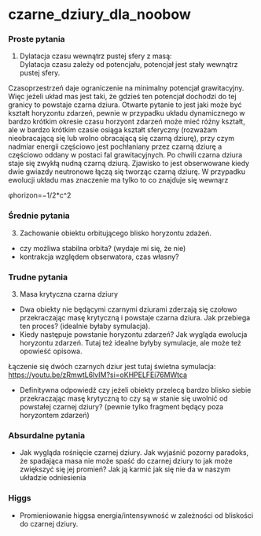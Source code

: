 # czarne_dziury_dla_noobow

### Proste pytania

1. Dylatacja czasu wewnątrz pustej sfery z masą:  
Dylatacja czasu zależy od potencjału, potencjał jest stały wewnątrz pustej sfery.

Czasoprzestrzeń daje ograniczenie na minimalny potencjał grawitacyjny. Więc jeżeli układ mas jest taki, że gdzieś ten potencjał dochodzi do tej granicy to powstaje czarna dziura. Otwarte pytanie to jest jaki może być kształt horyzontu zdarzeń, pewnie w przypadku układu dynamicznego w bardzo krótkim okresie czasu horzyont zdarzeń może mieć różny kształt, ale w bardzo krótkim czasie osiąga kształt sferyczny (rozważam nieobracającą się lub wolno obracającą się czarną dziurę), przy czym nadmiar energii częściowo jest pochłaniany przez czarną dziurę a częściowo oddany w postaci fal grawitacyjnych. Po chwili czarna dziura staje się zwykłą nudną czarną dziurą.
Zjawisko to jest obserwowane kiedy dwie gwiazdy neutronowe łączą się tworząc czarną dziurę.
W przypadku ewolucji układu mas znaczenie ma tylko to co znajduje się wewnąrz


φhorizon=−1/2*c^2







### Średnie pytania

3. Zachowanie obiektu orbitującego blisko horyzontu zdażeń.
* czy możliwa stabilna orbita? (wydaje mi się, że nie)
* kontrakcja względem obserwatora, czas własny?

### Trudne pytania

3. Masa krytyczna czarna dziury
* Dwa obiekty nie będącymi czarnymi dziurami zderzają się czołowo przekraczając masę krytyczną i powstaje czarna dziura. Jak przebiega ten proces? (idealnie byłaby symulacja).
* Kiedy następuje powstanie horyzontu zdarzeń? Jak wygląda ewolucja horyzontu zdarzeń. Tutaj też idealne byłyby symulacje, ale może też opowieść opisowa.

Łączenie się dwóch czarnych dziur jest tutaj świetna symulacja:
  https://youtu.be/zRmwtL6lvIM?si=oKHPELFEi76MWtca

* Definitywna odpowiedź czy jeżeli obiekty przelecą bardzo blisko siebie przekraczając masę krytyczną to czy są w stanie się uwolnić od powstałej czarnej dziury? (pewnie tylko fragment będący poza horyzontem zdarzeń)

### Absurdalne pytania

* Jak wygląda rośnięcie czarnej dziury. Jak wyjaśnić pozorny paradoks, że spadająca masa nie może spaść do czarnej dziury to jak może zwiększyć się jej promień? Jak ją karmić jak się nie da w naszym układzie odniesienia

### Higgs

* Promieniowanie higgsa energia/intensywność w zależności od bliskości do czarnej dziury.
 
